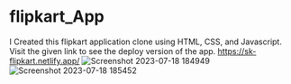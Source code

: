 # flipkart_App
I Created this flipkart application clone using HTML, CSS, and Javascript. 
Visit the given link to see the deploy version of the app.
https://sk-flipkart.netlify.app/
![Screenshot 2023-07-18 184949](https://github.com/Shagun-Gauttam/flipkart_App/assets/117035324/92d05a3f-6857-422f-af3f-dad7a9429190)
![Screenshot 2023-07-18 185452](https://github.com/Shagun-Gauttam/flipkart_App/assets/117035324/e0faf567-8c4d-4271-932c-53361a3c636d)
